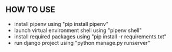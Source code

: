 ## HOW TO USE
* install pipenv using "pip install pipenv"
* launch virtual environment shell using "pipenv shell"
* install required packages using "pip install -r requirements.txt"
* run django project using "python manage.py runserver"
